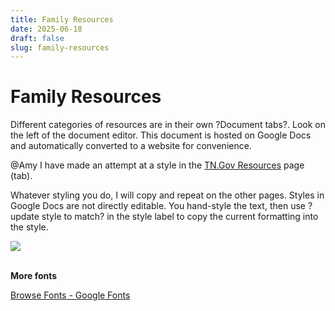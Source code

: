 ```yaml
---
title: Family Resources
date: 2025-06-18
draft: false
slug: family-resources
---
```

# Family Resources

Different categories of resources are in their own ?Document tabs?. Look on the left of the document editor. This document is hosted on Google Docs and automatically converted to a website for convenience.

@Amy I have made an attempt at a style in the [TN.Gov Resources](?tab=t.o0jknk5d8he5) page (tab).

Whatever styling you do, I will copy and repeat on the other pages. Styles in Google Docs are not directly editable. You hand-style the text, then use ?update style to match? in the style label to copy the current formatting into the style.

![](https://d3gf5wsgt7m4.cloudfront.net/FREE_LICENSE/5Re_Image_1.png)

 \
**More fonts**

[Browse Fonts - Google Fonts](https://fonts.google.com/)
